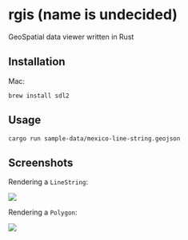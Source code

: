 # rgis (name is undecided)

GeoSpatial data viewer written in Rust

## Installation

Mac:

```
brew install sdl2
```

## Usage

```
cargo run sample-data/mexico-line-string.geojson
```

## Screenshots

Rendering a `LineString`:

![](http://i.imgur.com/YmjHeuw.png)

Rendering a `Polygon`:

![](http://i.imgur.com/LXWBNOl.png)
